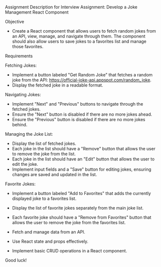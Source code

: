 Assignment Description for Interview
Assignment: Develop a Joke Management React Component

Objective
- Create a React component that allows users to fetch random jokes from an API, view, manage, and navigate through them. The component should also allow users to save jokes to a favorites list and manage those favorites.

Requirements

Fetching Jokes:
- Implement a button labeled "Get Random Joke" that fetches a random joke from the API: https://official-joke-api.appspot.com/random_joke.
- Display the fetched joke in a readable format.

Navigating Jokes:
- Implement "Next" and "Previous" buttons to navigate through the fetched jokes.
- Ensure the "Next" button is disabled if there are no more jokes ahead.
- Ensure the "Previous" button is disabled if there are no more jokes behind.

Managing the Joke List:
- Display the list of fetched jokes.
- Each joke in the list should have a "Remove" button that allows the user to remove the joke from the list.
- Each joke in the list should have an "Edit" button that allows the user to edit the joke.
- Implement input fields and a "Save" button for editing jokes, ensuring changes are saved and updated in the list.

Favorite Jokes:
- Implement a button labeled "Add to Favorites" that adds the currently displayed joke to a favorites list.
- Display the list of favorite jokes separately from the main joke list.
- Each favorite joke should have a "Remove from Favorites" button that allows the user to remove the joke from the favorites list.

- Fetch and manage data from an API.
- Use React state and props effectively.
- Implement basic CRUD operations in a React component.

Good luck!
